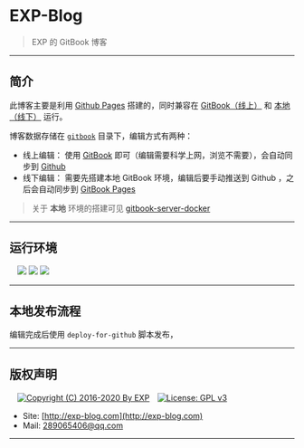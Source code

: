 # EXP-Blog

> EXP 的 GitBook 博客

------

## 简介

此博客主要是利用 [Github Pages](https://lyy289065406.github.io/exp-blog/index.html) 搭建的，同时兼容在 [GitBook（线上）](https://exp-blog.gitbook.io/articles/) 和 [本地（线下）](http://127.0.0.1:4000/) 运行。

博客数据存储在 [`gitbook`](https://github.com/lyy289065406/exp-blog/tree/master/gitbook) 目录下，编辑方式有两种：

- 线上编辑： 使用 [GitBook](http://app.gitbook.com/) 即可（编辑需要科学上网，浏览不需要），会自动同步到 [Github](https://lyy289065406.github.io/exp-blog/index.html) 
- 线下编辑： 需要先搭建本地 GitBook 环境，编辑后要手动推送到 Github ，之后会自动同步到 [GitBook Pages](https://exp-blog.gitbook.io/articles/)

> 关于 **本地** 环境的搭建可见 [gitbook-server-docker](https://github.com/lyy289065406/gitbook-server-docker)

------
## 运行环境

　![](https://img.shields.io/badge/Platform-Windows%2010%20x64-brightgreen.svg) ![](https://img.shields.io/badge/Platform-Linux%20x64-brightgreen.svg) ![](https://img.shields.io/badge/Platform-Mac%20x64-brightgreen.svg) 


------

## 本地发布流程

编辑完成后使用 `deploy-for-github` 脚本发布，

------

## 版权声明

　[![Copyright (C) 2016-2020 By EXP](https://img.shields.io/badge/Copyright%20(C)-2016~2019%20By%20EXP-blue.svg)](http://exp-blog.com)　[![License: GPL v3](https://img.shields.io/badge/License-GPL%20v3-blue.svg)](https://www.gnu.org/licenses/gpl-3.0)
  

- Site: [http://exp-blog.com](http://exp-blog.com) 
- Mail: <a href="mailto:289065406@qq.com?subject=[EXP's Github]%20Your%20Question%20（请写下您的疑问）&amp;body=What%20can%20I%20help%20you?%20（需要我提供什么帮助吗？）">289065406@qq.com</a>


------